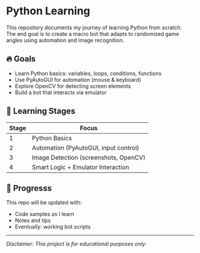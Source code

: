 # Python Learning

This repository documents my journey of learning Python from scratch.  
The end goal is to create a macro bot that adapts to randomized game angles using automation and image recognition.

## 🔥 Goals
- Learn Python basics: variables, loops, conditions, functions
- Use PyAutoGUI for automation (mouse & keyboard)
- Explore OpenCV for detecting screen elements
- Build a bot that interacts via emulator

## 📅 Learning Stages

| Stage | Focus |
|-------|-------|
| 1     | Python Basics |
| 2     | Automation (PyAutoGUI, input control) |
| 3     | Image Detection (screenshots, OpenCV) |
| 4     | Smart Logic + Emulator Interaction |

## 📁 Progresss
This repo will be updated with:
- Code samples as I learn
- Notes and tips
- Eventually: working bot scripts

---

_Disclaimer: This project is for educational purposes only._
